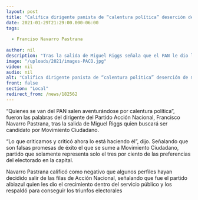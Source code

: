 ```yaml
---
layout: post
title: "Califica dirigente panista de “calentura política” deserción de militantes"
date: 2021-01-29T21:29:00.000-06:00
tags:
  
  - Franciso Navarro Pastrana
  
author: nil
description: "Tras la salida de Miguel Riggs señala que el PAN le dio la oportunidad dentro del servicio público."
image: "/uploads/2021/images-PACO.jpg"
video: nil
audio: nil
alt: "Califica dirigente panista de “calentura política” deserción de militantes"
front: false
section: "Local"
redirect_from: /news/182562
---
```


“Quienes se van del PAN salen aventurándose por calentura política”, fueron las palabras del dirigente del Partido Acción Nacional, Francisco Navarro Pastrana, tras la salida de Miguel Riggs quien buscará ser candidato por Movimiento Ciudadano.

“Lo que criticamos y criticó ahora lo está haciendo él”, dijo. Señalando que son falsas promesas de éxito el que se sume a Movimiento Ciudadano, partido que solamente representa solo el tres por ciento de las preferencias del electorado en la capital.

Navarro Pastrana calificó como negativo que algunos perfiles hayan decidido salir de las filas de Acción Nacional, señalando que fue el partido albiazul quien les dio el crecimiento dentro del servicio público y los respaldó para conseguir los triunfos electorales